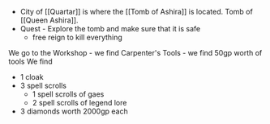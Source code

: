 - City of [[Quartar]] is where the [[Tomb of Ashira]] is located. Tomb of [[Queen Ashira]].
- Quest - Explore the tomb and make sure that it is safe
	- free reign to kill everything

We go to the Workshop
	- we find Carpenter's Tools
	- we find 50gp worth of tools
We find
- 1 cloak
- 3 spell scrolls
	- 1 spell scrolls of gaes
	- 2 spell scrolls of legend lore
- 3 diamonds worth 2000gp each
